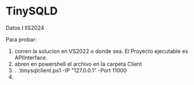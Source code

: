 # TinySQLD
Datos I IIS2024

Para probar: 
1) corren la solucion en VS2022 o donde sea. El Proyecto ejecutable es APIInterface. 
2) abren en powershell el archivo en la carpeta Client
3) . .\tinysqlclient.ps1 -IP "127.0.0.1" -Port 11000
4)
